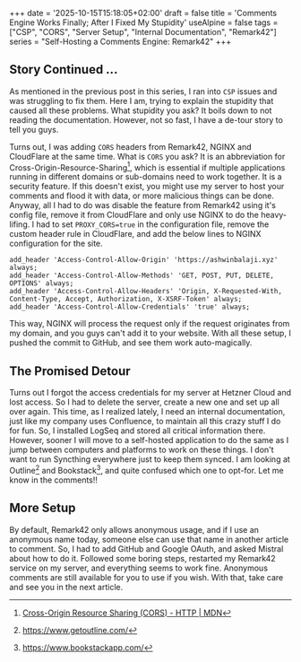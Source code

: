 +++
date = '2025-10-15T15:18:05+02:00'
draft = false
title = 'Comments Engine Works Finally; After I Fixed My Stupidity'
useAlpine = false
tags = ["CSP", "CORS", "Server Setup", "Internal Documentation", "Remark42"]
series = "Self-Hosting a Comments Engine: Remark42"
+++
## Story Continued ...

As mentioned in the previous post in this series, I ran into `CSP` issues and was struggling to fix them. Here I am, trying to explain the stupidity that caused all these problems. What stupidity you ask? It boils down to not reading the documentation. However, not so fast, I have a de-tour story to tell you guys.

Turns out, I was adding `CORS` headers from Remark42, NGINX and CloudFlare at the same time. What is `CORS` you ask? It is an abbreviation for Cross-Origin-Resource-Sharing[^1], which is essential if multiple applications running in different domains or sub-domains need to work together. It is a security feature. If this doesn't exist, you might use my server to host your comments and flood it with data, or more malicious things can be done. Anyway, all I had to do was disable the feature from Remark42 using it's config file, remove it from CloudFlare and only use NGINX to do the heavy-lifing. I had to set `PROXY_CORS=true` in the configuration file, remove the custom header rule in CloudFlare, and add the below lines to NGINX configuration for the site.

```nginx
add_header 'Access-Control-Allow-Origin' 'https://ashwinbalaji.xyz' always;
add_header 'Access-Control-Allow-Methods' 'GET, POST, PUT, DELETE, OPTIONS' always;
add_header 'Access-Control-Allow-Headers' 'Origin, X-Requested-With, Content-Type, Accept, Authorization, X-XSRF-Token' always;
add_header 'Access-Control-Allow-Credentials' 'true' always;
```

This way, NGINX will process the request only if the request originates from my domain, and you guys can't add it to your website. With all these setup, I pushed the commit to GitHub, and see them work auto-magically.

## The Promised Detour

Turns out I forgot the access credentials for my server at Hetzner Cloud and lost access. So I had to delete the server, create a new one and set up all over again. This time, as I realized lately, I need an internal documentation, just like my company uses Confluence, to maintain all this crazy stuff I do for fun. So, I installed LogSeq and stored all critical information there. However, sooner I will move to a self-hosted application to do the same as I jump between computers and platforms to work on these things. I don't want to run Syncthing everywhere just to keep them synced. I am looking at Outline[^2] and Bookstack[^3], and quite confused which one to opt-for. Let me know in the comments!!

## More Setup

By default, Remark42 only allows anonymous usage, and if I use an anonymous name today, someone else can use that name in another article to comment. So, I had to add GitHub and Google OAuth, and asked Mistral about how to do it. Followed some boring steps, restarted my Remark42 service on my server, and everything seems to work fine. Anonymous comments are still available for you to use if you wish. With that, take care and see you in the next article.

[^1]: [Cross-Origin Resource Sharing (CORS) - HTTP | MDN](https://developer.mozilla.org/en-US/docs/Web/HTTP/Guides/CORS)

[^2]: https://www.getoutline.com/

[^3]: https://www.bookstackapp.com/